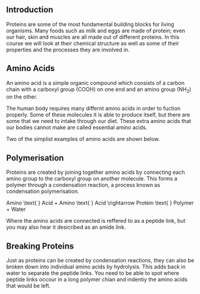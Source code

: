 ## Introduction
Proteins are some of the most fundamental building blocks for living organisms. Many foods such as milk and eggs are made of protein; even our hair, skin and muscles are all made out of different proteins. In this course we will look at their chemical structure as well as some of their properties and the processes they are involved in.

## Amino Acids
An amino acid is a simple organic compound which consists of a carbon chain with a carboxyl group (COOH) on one end and an amino group (NH<sub>2</sub>) on the other.

The human body requires many differnt amino acids in order to fuction properly. Some of these molecules it is able to produce itself, but there are some that we need to intake through our diet. These extra amino acids that our bodies cannot make are called essential amino acids.

Two of the simplist examples of amino acids are shown below.

## Polymerisation
Proteins are created by joining together amino acids by connecting each amino group to the carboxyl group on another molecule. This forms a polymer through a condensation reaction, a process known as condensation polymerisation.

<p>Amino \text{ } Acid + Amino \text{ } Acid \rightarrow Protein \text{ } Polymer + Water</p>

Where the amino acids are connected is reffered to as a peptide link, but you may also hear it desicribed as an amide link.

## Breaking Proteins
Just as proteins can be created by condensation reactions, they can also be broken down into individual amino acids by hydrolysis. This adds back in water to separate the peptide links. You need to be able to spot where peptide links occour in a long polymer chian and indentiy the amino acids that would be left.
